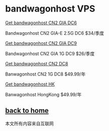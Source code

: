 # bandwagonhost VPS

[Get bandwagonhost CN2 GIA DC6](https://bwh88.net/aff.php?aff=45608&pid=87)

 Bandwagonhost CN2 GIA-E 2.5G DC6 $34/季度


[Get bandwagonhost CN2 GIA DC9](https://bwh88.net/aff.php?aff=45608&pid=75)

 Bandwagonhost CN2 GIA 1G DC9 $26/季度

[Get bandwagonhost CN2 DC8](https://bwh88.net/aff.php?aff=45608&pid=57)

 Banwagonhost CN2 1G DC8 $49.99/年

[Get bandwagonhost HK](https://bwh88.net/aff.php?aff=45608&pid=64)

Banwagonhost HongKong $49.99/年

  
## [back to home](https://books.way2guide.ml/)

本文所有内容来自互联网
